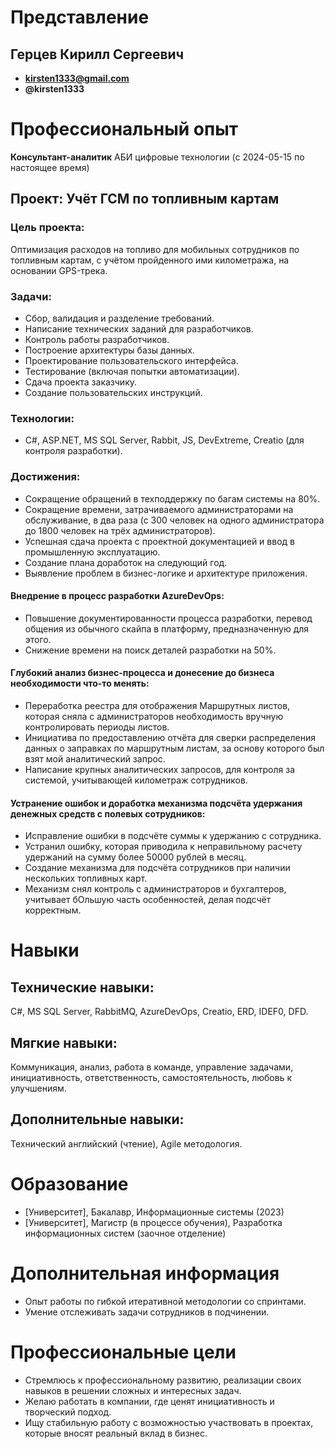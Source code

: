# Представление

## **Герцев Кирилл Сергеевич**
  * **kirsten1333@gmail.com**
  * **@kirsten1333**

# Профессиональный опыт

**Консультант-аналитик** 
  АБИ цифровые технологии (с 2024-05-15 по настоящее время)

## **Проект: Учёт ГСМ по топливным картам** 
### **Цель проекта:** 
  Оптимизация расходов на топливо для мобильных сотрудников по топливным картам, с учётом пройденного ими километража, на основании GPS-трека.
### **Задачи:**
  *  Сбор, валидация и разделение требований.
  *  Написание технических заданий для разработчиков.
  *  Контроль работы разработчиков.
  *  Построение архитектуры базы данных.
  *  Проектирование пользовательского интерфейса.
  *  Тестирование (включая попытки автоматизации).
  *  Сдача проекта заказчику.
  *  Создание пользовательских инструкций.
### **Технологии:** 
  * C#, ASP.NET, MS SQL Server, Rabbit, JS,  DevExtreme, Creatio (для контроля разработки).
### **Достижения:**
  *  Сокращение обращений в техподдержку по багам системы на 80%.
  *  Сокращение времени, затрачиваемого администраторами на обслуживание, в два раза (с 300 человек на одного администратора до 1800 человек на трёх администраторов).
  *  Успешная сдача проекта с проектной документацией и ввод в промышленную эксплуатацию.
  *  Создание плана доработок на следующий год.
  *  Выявление проблем в бизнес-логике и архитектуре приложения.
#### **Внедрение в процесс разработки AzureDevOps:** 
  *  Повышение документированности процесса разработки, перевод общения из обычного скайпа в платформу, предназначенную для этого.
  *  Снижение времени на поиск деталей разработки на 50%.
#### **Глубокий анализ бизнес-процесса и донесение до бизнеса необходимости что-то менять:** 
  *  Переработка реестра для отображения Маршрутных листов, которая сняла с администраторов необходимость вручную контролировать периоды листов. 
  *  Инициатива по предоставлению отчёта для сверки распределения данных о заправках по маршрутным листам, за основу которого был взят мой аналитический запрос.
  *  Написание крупных аналитических запросов, для контроля за системой, учитывающей километраж сотрудников.
#### **Устранение ошибок и доработка механизма подсчёта удержания денежных средств с полевых сотрудников:** 
  *  Исправление ошибки в подсчёте суммы к удержанию с сотрудника.
  *  Устранил ошибку, которая приводила к неправильному расчету удержаний на сумму более 50000 рублей в месяц.
  *  Создание механизма для подсчёта сотрудников при наличии нескольких топливных карт. 
  *  Механизм снял контроль с администраторов и бухгалтеров, учитывает бОльшую часть особенностей, делая подсчёт корректным.

# **Навыки**

## **Технические навыки:** 
  C#, MS SQL Server, RabbitMQ, AzureDevOps, Creatio, ERD, IDEF0, DFD.
## **Мягкие навыки:** 
  Коммуникация, анализ, работа в команде, управление задачами, инициативность, ответственность, самостоятельность,  любовь к улучшениям.
## **Дополнительные навыки:** 
  Технический английский (чтение), Agile методология.

# **Образование**
* [Университет],  Бакалавр,  Информационные системы (2023)
* [Университет],  Магистр (в процессе обучения),  Разработка информационных систем (заочное отделение) 

# **Дополнительная информация**
  *  Опыт работы по гибкой итеративной методологии со спринтами.
  *  Умение отслеживать задачи сотрудников в подчинении. 

# **Профессиональные цели**
  *  Стремлюсь к профессиональному развитию, реализации своих навыков в решении сложных и интересных задач.
  *  Желаю работать в компании, где ценят инициативность и творческий подход.
  *  Ищу стабильную работу с возможностью участвовать в проектах, которые вносят реальный вклад в бизнес.
